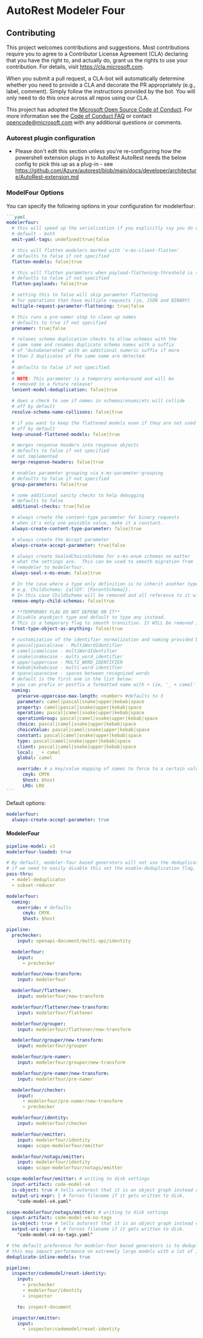 # AutoRest Modeler Four

## Contributing

This project welcomes contributions and suggestions. Most contributions require you to agree to a
Contributor License Agreement (CLA) declaring that you have the right to, and actually do, grant us
the rights to use your contribution. For details, visit https://cla.microsoft.com.

When you submit a pull request, a CLA-bot will automatically determine whether you need to provide
a CLA and decorate the PR appropriately (e.g., label, comment). Simply follow the instructions
provided by the bot. You will only need to do this once across all repos using our CLA.

This project has adopted the [Microsoft Open Source Code of Conduct](https://opensource.microsoft.com/codeofconduct/).
For more information see the [Code of Conduct FAQ](https://opensource.microsoft.com/codeofconduct/faq/) or
contact [opencode@microsoft.com](mailto:opencode@microsoft.com) with any additional questions or comments.

### Autorest plugin configuration

- Please don't edit this section unless you're re-configuring how the powershell extension plugs in to AutoRest
  AutoRest needs the below config to pick this up as a plug-in - see https://github.com/Azure/autorest/blob/main/docs/developer/architecture/AutoRest-extension.md

### ModelFour Options

You can specify the following options in your configuration for modelerfour:

````markdown
```yaml
modelerfour:
  # this will speed up the serialization if you explicitly say you do or do not want yaml tags in the model
  # default - both
  emit-yaml-tags: undefined|true|false

  # this will flatten modelers marked with 'x-ms-client-flatten'
  # defaults to false if not specified
  flatten-models: false|true

  # this will flatten parameters when payload-flattening-threshold is specified (or marked in the input spec)
  # defaults to false if not specified
  flatten-payloads: false|true

  # setting this to false will skip parameter flattening
  # for operations that have multiple requests (ie, JSON and BINARY)
  multiple-request-parameter-flattening: true|false

  # this runs a pre-namer step to clean up names
  # defaults to true if not specified
  prenamer: true|false

  # relaxes schema duplication checks to allow schemas with the
  # same name and renames duplicate schema names with a suffix
  # of "AutoGenerated" with an additional numeric suffix if more
  # than 2 duplicates of the same name are detected.
  #
  # defaults to false if not specified.
  #
  # NOTE: This parameter is a temporary workaround and will be
  # removed in a future release!
  lenient-model-deduplication: false|true

  # does a check to see if names in schemas/enums/etc will collide
  # off by default
  resolve-schema-name-collisons: false|true

  # if you want to keep the flattened models even if they are not used
  # off by default
  keep-unused-flattened-models: false|true

  # merges response headers into response objects
  # defaults to false if not specified
  # not implemented
  merge-response-headers: false|true

  # enables parameter grouping via x-ms-parameter-grouping
  # defaults to false if not specified
  group-parameters: false|true

  # some additional sanity checks to help debugging
  # defaults to false
  additional-checks: true|false

  # always create the content-type parameter for binary requests
  # when it's only one possible value, make it a constant.
  always-create-content-type-parameter: false|true

  # always create the Accept parameter
  always-create-accept-parameter: true|false

  # always create SealedChoiceSchema for x-ms-enum schemas no matter
  # what the settings are.  This can be used to smooth migration from
  # remodeler to modelerfour.
  always-seal-x-ms-enum: false|true

  # In the case where a type only definition is to inherit another type remove it.
  # e.g. ChildSchema: {allOf: [ParentSchema]}.
  # In this case ChildSchema will be removed and all reference to it will be updated to point to ParentSchema
  remove-empty-child-schemas: false|true

  # **TEMPORARY FLAG DO NOT DEPEND ON IT**
  # Disable anyobject type and default to type any instead.
  # This is a temporary flag to smooth transition. It WILL be removed in a future version.
  treat-type-object-as-anything: false|true

  # customization of the identifier normalization and naming provided by the prenamer.
  # pascal|pascalcase - MultiWordIdentifier
  # camel|camelcase - multiWordIdentifier
  # snake|snakecase - multi_word_identifier
  # upper|uppercase - MULTI_WORD_IDENTIFIER
  # kebab|kebabcase - multi-word-identifier
  # space|spacecase - spaces between recognized words
  # default is the first one in the list below:
  # you can prefix or postfix a formatted name with + (ie, '_ + camel' or 'pascal + _' )
  naming:
    preserve-uppercase-max-length: <number> #defaults to 3
    parameter: camel|pascal|snake|upper|kebab|space
    property: camel|pascal|snake|upper|kebab|space
    operation: pascal|camel|snake|upper|kebab|space
    operationGroup: pascal|camel|snake|upper|kebab|space
    choice: pascal|camel|snake|upper|kebab|space
    choiceValue: pascal|camel|snake|upper|kebab|space
    constant: pascal|camel|snake|upper|kebab|space
    type: pascal|camel|snake|upper|kebab|space
    client: pascal|camel|snake|upper|kebab|space
    local: _ + camel
    global: camel

    override: # a key/value mapping of names to force to a certain value
      cmyk: CMYK
      $host: $host
      LRO: LRO
```
````

Default options:

```yaml
modelerfour:
  always-create-accept-parameter: true
```

#### ModelerFour

```yaml
pipeline-model: v3
modelerfour-loaded: true
```

```yaml !$(enable-deduplication)
# By default, modeler-four based generators will not use the deduplicator or subset reducer
# if we need to easily disable this set the enable-deduplication flag.
pass-thru:
  - model-deduplicator
  - subset-reducer
```

```yaml
modelerfour:
  naming:
    override: # defaults
      cmyk: CMYK
      $host: $host

pipeline:
  prechecker:
    input: openapi-document/multi-api/identity

  modelerfour:
    input:
      - prechecker

  modelerfour/new-transform:
    input: modelerfour

  modelerfour/flattener:
    input: modelerfour/new-transform

  modelerfour/flattener/new-transform:
    input: modelerfour/flattener

  modelerfour/grouper:
    input: modelerfour/flattener/new-transform

  modelerfour/grouper/new-transform:
    input: modelerfour/grouper

  modelerfour/pre-namer:
    input: modelerfour/grouper/new-transform

  modelerfour/pre-namer/new-transform:
    input: modelerfour/pre-namer

  modelerfour/checker:
    input:
      - modelerfour/pre-namer/new-transform
      - prechecker

  modelerfour/identity:
    input: modelerfour/checker

  modelerfour/emitter:
    input: modelerfour/identity
    scope: scope-modelerfour/emitter

  modelerfour/notags/emitter:
    input: modelerfour/identity
    scope: scope-modelerfour/notags/emitter

scope-modelerfour/emitter: # writing to disk settings
  input-artifact: code-model-v4
  is-object: true # tells autorest that it is an object graph instead of a text document
  output-uri-expr: | # forces filename if it gets written to disk.
    "code-model-v4.yaml"

scope-modelerfour/notags/emitter: # writing to disk settings
  input-artifact: code-model-v4-no-tags
  is-object: true # tells autorest that it is an object graph instead of a text document
  output-uri-expr: | # forces filename if it gets written to disk.
    "code-model-v4-no-tags.yaml"

# the default preference for modeler-four based generators is to deduplicate inline models fully.
# this may impact performance on extremely large models with a lot of inline schemas.
deduplicate-inline-models: true
```

```yaml $(inspector)
pipeline:
  inspector/codemodel/reset-identity:
    input:
      - prechecker
      - modelerfour/identity
      - inspector

    to: inspect-document

  inspector/emitter:
    input:
      - inspector/codemodel/reset-identity
```
